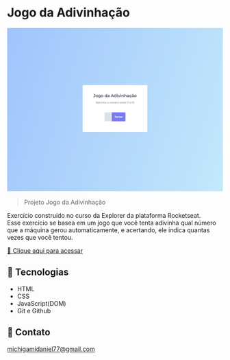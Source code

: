 # Jogo da Adivinhação

![preview](./.github/foto-preview.png)

> Projeto Jogo da Adivinhação

Exercício construído no curso da Explorer da plataforma Rocketseat.<br/>
Esse exercício se basea em um jogo que você tenta adivinha qual número que a máquina gerou automaticamente, e acertando, ele indica quantas vezes que você tentou.

[🔗 Clique aqui para acessar](https://kyochi7.github.io/jogo-adivinhacao-js/)

## 🧰 Tecnologias

- HTML
- CSS
- JavaScript(DOM)
- Git e Github

## 📧 Contato

michigamidaniel77@gmail.com
